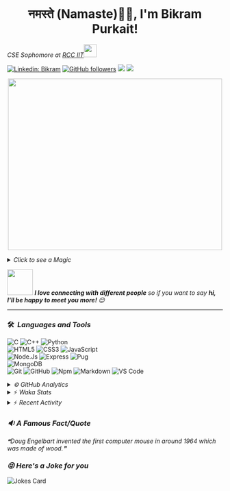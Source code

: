 <h1 align="center">नमस्ते (Namaste)🙏🏻, I'm Bikram Purkait! </h1>

<p><em>CSE Sophomore at <a href="https://www.rcciit.org/">RCC IIT</a><img src="https://media.giphy.com/media/WUlplcMpOCEmTGBtBW/giphy.gif" width="30"> 
</em></p>

[![Linkedin: Bikram](https://img.shields.io/badge/-bikram-blue?style=flat-square&logo=Linkedin&logoColor=white&link=https://www.linkedin.com/in/bikram-purkait-5463861a8/)](https://www.linkedin.com/in/bikram-purkait-5463861a8/)
[![GitHub followers](https://img.shields.io/github/followers/IamBikramPurkait?label=Follow&style=social)](https://github.com/IamBikramPurkait)
![](https://komarev.com/ghpvc/?username=IamBikramPurkait&color=blueviolet&style=flat)
<a href="mailto:bkrmprkt@gmail.com"><img src="https://img.shields.io/badge/-bikram-D14836?style=flat&logo=Gmail&logoColor=white"/></a>

<p align="center">
  <img width="500" height="400" src="https://cdn.dribbble.com/users/1059583/screenshots/4171367/coding-freak.gif">
</p>

<details>
<summary><em>Click to see a Magic</em></summary>

⏳ **Year Progress** { ███████████▁▁▁▁▁▁▁▁▁▁▁▁▁▁▁▁▁▁▁ } 37.00 % as on ⏰ 16-5-2021.

</details>

<img src="https://media.giphy.com/media/LnQjpWaON8nhr21vNW/giphy.gif" width="60"> <em><b>I love connecting with different people</b> so if you want to say <b>hi, I'll be happy to meet you more! </b> 😊</em>

***

### 🛠 &nbsp;<em>Languages and Tools</em>

![C](https://img.shields.io/badge/C-00599C?style=for-the-badge&logo=c&logoColor=white)
![C++](https://img.shields.io/badge/C%2B%2B-00599C?style=for-the-badge&logo=c%2B%2B&logoColor=white)
![Python](http://img.shields.io/badge/-Python-3776AB?style=for-the-badge&logo=python&logoColor=ffffff)
<br>
![HTML5](https://img.shields.io/badge/-HTML5-%23E44D27?style=for-the-badge&logo=html5&logoColor=ffffff)
![CSS3](https://img.shields.io/badge/-CSS3-%231572B6?style=for-the-badge&logo=css3)
![JavaScript](https://img.shields.io/badge/-JavaScript-%23F7DF1C?style=for-the-badge&logo=javascript&logoColor=000000&labelColor=%23F7DF1C&color=%23FFCE5A)
<br>
![Node.Js](https://img.shields.io/badge/-Node.js-%23E44D27?style=for-the-badge&logo=Node.js&logoColor=ffffff)
![Express](https://img.shields.io/badge/-Express-%231572B6?style=for-the-badge&logo=Express)
![Pug](https://img.shields.io/badge/-pug-%23F7DF1C?style=for-the-badge&logo=pug&logoColor=000000&labelColor=%23F7DF1C&color=%23FFCE5A)
<br>
![MongoDB](https://img.shields.io/badge/MongoDB-4EA94B?style=for-the-badge&logo=mongodb&logoColor=white)
<br>
![Git](https://img.shields.io/badge/-Git-%23F05032?style=for-the-badge&logo=git&logoColor=%23ffffff)
![GitHub](https://img.shields.io/badge/-GitHub-181717?style=for-the-badge&logo=github)
![Npm](https://img.shields.io/badge/-npm-CB3837?style=for-the-badge&logo=npm)
![Markdown](https://img.shields.io/badge/Markdown-000000?style=for-the-badge&logo=markdown&logoColor=white)
![VS Code](http://img.shields.io/badge/-VS%20Code-007ACC?style=for-the-badge&logo=visual-studio-code&logoColor=ffffff)
<br>

<details><summary><em>⚙ GitHub Analytics</em></summary>
<br>
<p align="center">
<a href="https://github.com/IamBikramPurkait">

![Bikram's GitHub Stats](https://github-readme-stats.vercel.app/api?username=IamBikramPurkait&theme=chartreuse-dark&show_icons=true&include_all_commits=true&count_private=true)
<img height="180em" src="https://github-readme-stats-eight-theta.vercel.app/api/top-langs/?username=IamBikramPurkait&layout=compact&langs_count=12&theme=chartreuse-dark"/>
[![GitHub Streak](http://github-readme-streak-stats.herokuapp.com?user=IamBikramPurkait&theme=chartreuse-dark)](https://git.io/streak-stats)
</a>
</p>
</details>

<details>
<summary>⚡ <em>Waka Stats</em></summary>

<!--START_SECTION:waka-->
**I'm an Early 🐤** 

```text
🌞 Morning    59 commits     ████████░░░░░░░░░░░░░░░░░   32.07% 
🌆 Daytime    39 commits     █████░░░░░░░░░░░░░░░░░░░░   21.2% 
🌃 Evening    78 commits     ██████████░░░░░░░░░░░░░░░   42.39% 
🌙 Night      8 commits      █░░░░░░░░░░░░░░░░░░░░░░░░   4.35%

```
📅 **I'm Most Productive on Friday** 

```text
Monday       18 commits     ██░░░░░░░░░░░░░░░░░░░░░░░   9.78% 
Tuesday      30 commits     ████░░░░░░░░░░░░░░░░░░░░░   16.3% 
Wednesday    34 commits     ████░░░░░░░░░░░░░░░░░░░░░   18.48% 
Thursday     34 commits     ████░░░░░░░░░░░░░░░░░░░░░   18.48% 
Friday       45 commits     ██████░░░░░░░░░░░░░░░░░░░   24.46% 
Saturday     20 commits     ██░░░░░░░░░░░░░░░░░░░░░░░   10.87% 
Sunday       3 commits      ░░░░░░░░░░░░░░░░░░░░░░░░░   1.63%

```


📊 **This Week I Spent My Time On** 

```text
⌚︎ Time Zone: Asia/Kolkata

💬 Programming Languages: 
Markdown                 2 hrs 1 min         ████████████░░░░░░░░░░░░░   47.77% 
C++                      1 hr 54 mins        ███████████░░░░░░░░░░░░░░   45.26% 
Git Config               10 mins             █░░░░░░░░░░░░░░░░░░░░░░░░   3.95% 
C                        3 mins              ░░░░░░░░░░░░░░░░░░░░░░░░░   1.51% 
Text                     3 mins              ░░░░░░░░░░░░░░░░░░░░░░░░░   1.51%

💻 Operating System: 
Windows                  4 hrs 13 mins       █████████████████████████   100.0%

```


<!--END_SECTION:waka-->

</details>

<details>
<summary>⚡ <em>Recent Activity</em></summary>

<!--START_SECTION:activity-->
1. 💪 Opened PR [#39104](https://github.com/firstcontributions/first-contributions/pull/39104) in [firstcontributions/first-contributions](https://github.com/firstcontributions/first-contributions)
2. ❗️ Opened issue [#1](https://github.com/anandamayee126/Tech/issues/1) in [anandamayee126/Tech](https://github.com/anandamayee126/Tech)
3. 🎉 Merged PR [#15](https://github.com/IamBikramPurkait/My-CP-Journey/pull/15) in [IamBikramPurkait/My-CP-Journey](https://github.com/IamBikramPurkait/My-CP-Journey)
4. 💪 Opened PR [#15](https://github.com/IamBikramPurkait/My-CP-Journey/pull/15) in [IamBikramPurkait/My-CP-Journey](https://github.com/IamBikramPurkait/My-CP-Journey)
5. 💪 Opened PR [#14](https://github.com/IamBikramPurkait/My-CP-Journey/pull/14) in [IamBikramPurkait/My-CP-Journey](https://github.com/IamBikramPurkait/My-CP-Journey)
6. 🎉 Merged PR [#13](https://github.com/IamBikramPurkait/My-CP-Journey/pull/13) in [IamBikramPurkait/My-CP-Journey](https://github.com/IamBikramPurkait/My-CP-Journey)
7. 💪 Opened PR [#13](https://github.com/IamBikramPurkait/My-CP-Journey/pull/13) in [IamBikramPurkait/My-CP-Journey](https://github.com/IamBikramPurkait/My-CP-Journey)
8. 💪 Opened PR [#757](https://github.com/education/GitHubGraduation-2021/pull/757) in [education/GitHubGraduation-2021](https://github.com/education/GitHubGraduation-2021)
<!--END_SECTION:activity-->

</details>

### <em>🔉 A Famous Fact/Quote</em>
<!--STARTS_HERE_QUOTE_README-->
<i>❝Doug Engelbart invented the first computer mouse in around 1964 which was made of wood.❞</i>
<!--ENDS_HERE_QUOTE_README-->


### <em>😜 Here's a Joke for you</em>
![Jokes Card](https://readme-jokes.vercel.app/api)


